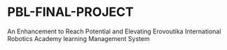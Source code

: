 # PBL-FINAL-PROJECT
An Enhancement to Reach Potential and Elevating Erovoutika International Robotics Academy learning Management System
